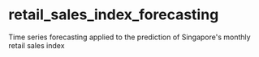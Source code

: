 # retail_sales_index_forecasting
Time series forecasting applied to the prediction of Singapore's monthly retail sales index
